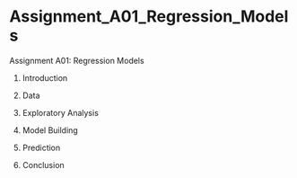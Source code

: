# Assignment_A01_Regression_Models
 Assignment A01: Regression Models
 
 1. Introduction
 
 2. Data
 
 3. Exploratory Analysis
 
 4. Model Building
 
 5. Prediction
 
 6. Conclusion
